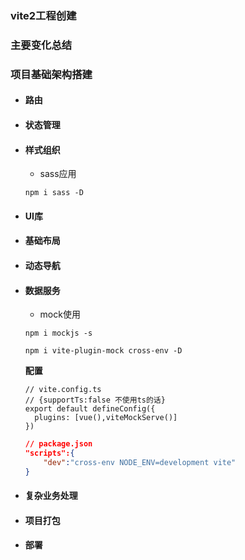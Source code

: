 ### vite2工程创建

### 主要变化总结

### 项目基础架构搭建

- #### 路由

- #### 状态管理

- #### 样式组织

  - sass应用

  `npm i sass -D`

  

- #### UI库

- #### 基础布局

- #### 动态导航

- #### 数据服务

  - mock使用

  `npm i mockjs -s`

  `npm i vite-plugin-mock cross-env -D`

  **配置**

  ```tsx
  // vite.config.ts
  // {supportTs:false 不使用ts的话}
  export default defineConfig({
    plugins: [vue(),viteMockServe()]
  })
  ```

  ```json
  // package.json
  "scripts":{
      "dev":"cross-env NODE_ENV=development vite"
  }
  ```

  

- #### 复杂业务处理

- #### 项目打包

- #### 部署